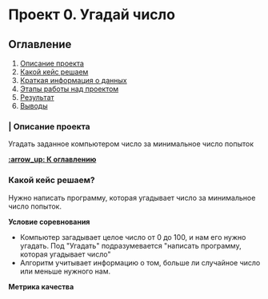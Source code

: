 <h1>Проект 0. Угадай число</h1>
<h2>Оглавление</h2>

<ol>
  <li><a href="https://github.com/ElenaEckert/first-project/blob/main/Project_0/readme.md#Описание проекта">Описание проекта</a></li>
  <li><a href="https://www.w3schools.com/">Какой кейс решаем</a></li>
  <li><a href="https://www.w3schools.com/">Краткая информация о данных</a></li>
  <li><a href="https://www.w3schools.com/">Этапы работы над проектом</a></li>
  <li><a href="https://www.w3schools.com/">Результат</a></li>
  <li><a href="https://www.w3schools.com/">Выводы</a></li>
</ol> 

<h3>| Описание проекта</h3>

<p>Угадать заданное компьютером число за минимальное число попыток</p>
<a href="https://github.com/ElenaEckert/first-project/blob/main/Project_0/readme.md#Оглавление">
<strong>:arrow_up: К оглавлению</strong></a>
<h3>Какой кейс решаем?</h3>
<p>Нужно написать программу, которая угадывает число за минимальное число попыток.</p>

**Условие соревнования**
<ul>
  <li>Компьютер загадывает целое число от 0 до 100, и нам его нужно угадать. 
    Под "Угадать" подразумевается "написать программу, которая угадывает число" </li>
  <li>Алгоритм учитывает информацию о том, больше ли случайное число или меньше нужного нам.</li>
</ul>

**Метрика качества**


